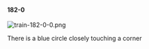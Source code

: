 #### 182-0
![train-182-0-0.png](https://github.com/lil-lab/nlvr/raw/master/nlvr/train/images/75/train-182-0-0.png "train-182-0-0.png")

There is a blue circle closely touching a corner